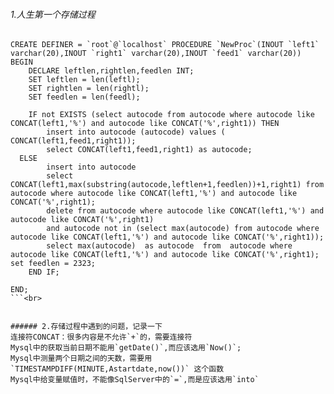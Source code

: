 ###### 1.人生第一个存储过程
```
CREATE DEFINER = `root`@`localhost` PROCEDURE `NewProc`(INOUT `left1` varchar(20),INOUT `right1` varchar(20),INOUT `feed1` varchar(20))
BEGIN
	DECLARE leftlen,rightlen,feedlen INT;
	SET leftlen = len(leftl);
	SET rightlen = len(rightl);
	SET feedlen = len(feedl);
	
	IF not EXISTS (select autocode from autocode where autocode like CONCAT(left1,'%') and autocode like CONCAT('%',right1)) THEN
		insert into autocode (autocode) values ( CONCAT(left1,feed1,right1));
		select CONCAT(left1,feed1,right1) as autocode;
  ELSE 
		insert into autocode 
		select CONCAT(left1,max(substring(autocode,leftlen+1,feedlen))+1,right1) from autocode where autocode like CONCAT(left1,'%') and autocode like CONCAT('%',right1);
		delete from autocode where autocode like CONCAT(left1,'%') and autocode like CONCAT('%',right1)
		and autocode not in (select max(autocode) from autocode where autocode like CONCAT(left1,'%') and autocode like CONCAT('%',right1));
		select max(autocode)  as autocode  from  autocode where autocode like CONCAT(left1,'%') and autocode like CONCAT('%',right1);
set feedlen = 2323;
	END IF;
   
END;
```<br>


###### 2.存储过程中遇到的问题，记录一下
连接符CONCAT：很多内容是不允许`+`的，需要连接符
Mysql中的获取当前日期不能用`getDate()`,而应该选用`Now()`;
Mysql中测量两个日期之间的天数，需要用 `TIMESTAMPDIFF(MINUTE,Astartdate,now())` 这个函数
Mysql中给变量赋值时，不能像SqlServer中的`=`,而是应该选用`into`
